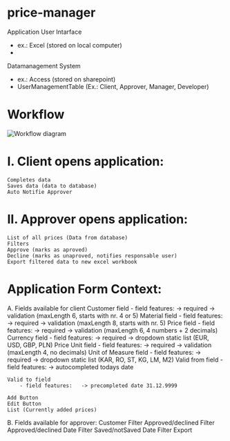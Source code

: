 # price-manager

Application User Intarface 
  - ex.: Excel (stored on local computer)
  - 
Datamanagement System
  - ex.: Access (stored on sharepoint)
  - UserManagementTable (Ex.: Client, Approver, Manager, Developer)

# Workflow

![Workflow diagram](https://user-images.githubusercontent.com/25910991/161052023-c44f42b5-893e-4f9e-96ae-2490e50d10a1.png)

# I. Client opens application:
	
	Completes data
	Saves data (data to database)
	Auto Notifie Approver 


# II. Approver opens application:
		
	List of all prices (Data from database)
	Filters 
	Approve (marks as aproved) 
	Decline (marks as unaproved, notifies responsable user)
	Export filtered data to new excel workbook
    
    
# Application Form Context:
A. Fields available for client
	Customer field
		- field features: 	-> required
					-> validation (maxLength 6, starts with nr. 4 or 5)
	Material field
		- field features: 	-> required
					-> validation (maxLength 8, starts with nr. 5)
	Price field
		- field features: 	-> required
					-> validation (maxLength 6, 4 numbers + 2 decimals)
	Currency field
		- field features: 	-> required
					-> dropdown static list (EUR, USD, GBP, PLN)
	Price Unit field
		- field features: 	-> required
					-> validation (maxLength 4, no decimals)
	Unit of Measure field
		- field features: 	-> required
					-> dropdown static list (KAR, RO, ST, KG, LM, M2)
	Valid from field
		- field features: 	-> autocompleted todays date
		
	Valid to field
		- field features: 	-> precompleted date 31.12.9999
		
	Add Button
	Edit Button
	List (Currently added prices)

B. Fields available for approver:
	Customer Filter 
	Approved/declined Filter
	Approved/declined Date Filter
	Saved/notSaved Date Filter
	Export
